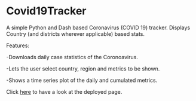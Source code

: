 # Covid19Tracker
A simple Python and Dash based Coronavirus (COVID 19) tracker.
Displays Country (and districts wherever applicable) based stats.

Features:

-Downloads daily case statistics of the Coronoavirus.

-Lets the user select country, region and metrics to be shown.

-Shows a time series plot of the daily and cumulated metrics.

Click [here](http://rgmcovid19tracker.herokuapp.com/) to have a look at the deployed page.
